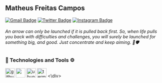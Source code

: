 ## Matheus Freitas Campos

[![Gmail Badge](https://img.shields.io/badge/-Gmail-D14836?&style=flat-square&logo=Gmail&logoColor=white&link=mailto:matheusfreitascampos@gmail.com)](mailto:matheusfreitascampos@gmail.com)
[![Twitter Badge](https://img.shields.io/badge/-Twitter-1ca0f1?style=flat-square&labelColor=1ca0f1&logo=twitter&logoColor=white&link=https://twitter.com/MathFC2)](https://twitter.com/MathFC2)
[![Instagram Badge](https://img.shields.io/badge/instagram-%23E4405F.svg?&style=flat-square&logo=instagram&logoColor=white)](https://www.instagram.com/matheusfc_2/?hl=pt-br)

###### An arrow can only be launched if it is pulled back first. So, when life pulls you back with difficulties and challenges, you will surely be launched for something big, and good. Just concentrate and keep aiming. 🏹🛡

### 🚀 Technologies and Tools ⚙
<div class="row">
  <img src="https://devicon.dev/devicon.git/icons/github/github-original.svg" alt="github" width="30" height="30"/>
  <img src="https://cdn.svgporn.com/logos/visual-studio-code.svg" height="30">
  <img src="https://cdn.svgporn.com/logos/ubuntu.svg" height="30" alt="ubuntu" width="30">
  <img src="https://cdn.svgporn.com/logos/terminal.svg" height="30" alt="terminal" width="30">
 <\div>
